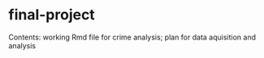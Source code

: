 # final-project

Contents: working Rmd file for crime analysis; plan for data aquisition and analysis
